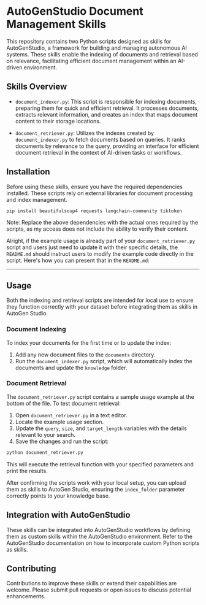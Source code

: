 # AutoGenStudio Document Management Skills

This repository contains two Python scripts designed as skills for AutoGenStudio, a framework for building and managing autonomous AI systems. These skills enable the indexing of documents and retrieval based on relevance, facilitating efficient document management within an AI-driven environment.

## Skills Overview

- `document_indexer.py`: This script is responsible for indexing documents, preparing them for quick and efficient retrieval. It processes documents, extracts relevant information, and creates an index that maps document content to their storage locations.

- `document_retriever.py`: Utilizes the indexes created by `document_indexer.py` to fetch documents based on queries. It ranks documents by relevance to the query, providing an interface for efficient document retrieval in the context of AI-driven tasks or workflows.

## Installation

Before using these skills, ensure you have the required dependencies installed. These scripts rely on external libraries for document processing and index management.

```bash
pip install beautifulsoup4 requests langchain-community tiktoken
```

Note: Replace the above dependencies with the actual ones required by the scripts, as my access does not include the ability to verify their content.

Alright, if the example usage is already part of your `document_retriever.py` script and users just need to update it with their specific details, the `README.md` should instruct users to modify the example code directly in the script. Here's how you can present that in the `README.md`:

---

## Usage

Both the indexing and retrieval scripts are intended for local use to ensure they function correctly with your dataset before integrating them as skills in AutoGen Studio.

### Document Indexing

To index your documents for the first time or to update the index:

1. Add any new document files to the `documents` directory.
2. Run the `document_indexer.py` script, which will automatically index the documents and update the `knowledge` folder.

### Document Retrieval

The `document_retriever.py` script contains a sample usage example at the bottom of the file. To test document retrieval:

1. Open `document_retriever.py` in a text editor.
2. Locate the example usage section.
3. Update the `query`, `size`, and `target_length` variables with the details relevant to your search.
4. Save the changes and run the script:

```bash
python document_retriever.py
```

This will execute the retrieval function with your specified parameters and print the results.

After confirming the scripts work with your local setup, you can upload them as skills to AutoGen Studio, ensuring the `index_folder` parameter correctly points to your knowledge base.

## Integration with AutoGenStudio

These skills can be integrated into AutoGenStudio workflows by defining them as custom skills within the AutoGenStudio environment. Refer to the AutoGenStudio documentation on how to incorporate custom Python scripts as skills.

## Contributing

Contributions to improve these skills or extend their capabilities are welcome. Please submit pull requests or open issues to discuss potential enhancements.
